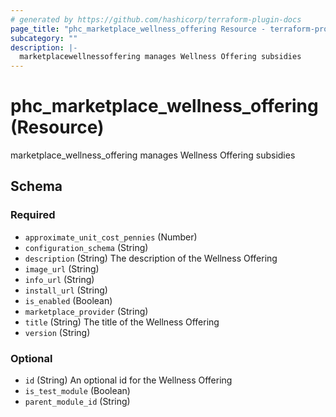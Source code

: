 ```yaml
---
# generated by https://github.com/hashicorp/terraform-plugin-docs
page_title: "phc_marketplace_wellness_offering Resource - terraform-provider-phc"
subcategory: ""
description: |-
  marketplacewellnessoffering manages Wellness Offering subsidies
---
```


# phc_marketplace_wellness_offering (Resource)

marketplace_wellness_offering manages Wellness Offering subsidies



<!-- schema generated by tfplugindocs -->
## Schema

### Required

- `approximate_unit_cost_pennies` (Number)
- `configuration_schema` (String)
- `description` (String) The description of the Wellness Offering
- `image_url` (String)
- `info_url` (String)
- `install_url` (String)
- `is_enabled` (Boolean)
- `marketplace_provider` (String)
- `title` (String) The title of the Wellness Offering
- `version` (String)

### Optional

- `id` (String) An optional id for the Wellness Offering
- `is_test_module` (Boolean)
- `parent_module_id` (String)


